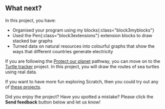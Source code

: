 ## What next?

In this project, you have:

+ Organised your program using my blocks{:class="block3myblocks"}
+ Used the Pen{:class="block3extensions"} extension blocks to draw stacked bar graphs 
+ Turned data on natural resources into colourful graphs that show the ways that different countries generate electricity 

If you are following the [Protect our planet](https://projects.raspberrypi.org/en/raspberrypi/protect-our-planet) pathway, you can move on to the [Turtle tracker](https://projects.raspberrypi.org/en/projects/turtle-tracker) project. In this project, you will draw the routes of sea turtles using real data.

If you want to have more fun exploring Scratch, then you could try out any of [these projects](https://projects.raspberrypi.org/en/projects?software%5B%5D=scratch&curriculum%5B%5D=%201).

Did you enjoy the project? Have you spotted a mistake? Please click the **Send feedback** button below and let us know!
